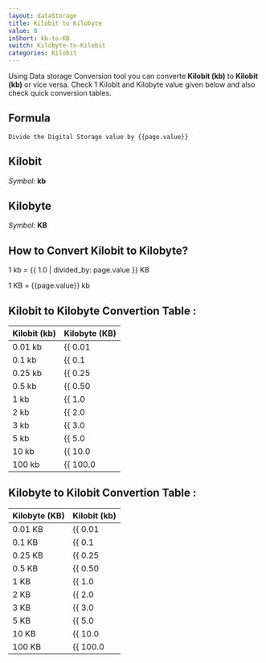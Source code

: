 ```yaml
---
layout: dataStorage
title: Kilobit to Kilobyte
value: 8
inShort: kb-to-KB
switch: Kilobyte-to-Kilobit
categories: Kilobit
---
```


Using Data storage Conversion tool you can converte **Kilobit (kb)** to **Kilobit (kb)** or vice versa. Check 1 Kilobit and Kilobyte value given below and also check quick conversion tables.

## Formula
`Divide the Digital Storage value by {{page.value}}`

## Kilobit
*Symbol:* **kb**

## Kilobyte
*Symbol:* **KB**

## How to Convert Kilobit to Kilobyte?

1 kb = {{ 1.0 | divided_by: page.value }} KB

1 KB = {{page.value}} kb


## Kilobit to Kilobyte Convertion Table :

| Kilobit (kb) | Kilobyte (KB) |
| ---- | ---- |
| 0.01 kb | {{ 0.01 | divided_by: page.value }} KB |
| 0.1 kb | {{ 0.1 | divided_by: page.value }} KB |
| 0.25 kb | {{ 0.25 | divided_by: page.value }} KB |
| 0.5 kb | {{ 0.50 | divided_by: page.value }} KB |
| 1 kb | {{ 1.0 | divided_by: page.value }} KB |
| 2 kb | {{ 2.0 | divided_by: page.value }} KB |
| 3 kb | {{ 3.0 | divided_by: page.value }} KB |
| 5 kb | {{ 5.0 | divided_by: page.value }} KB |
| 10 kb | {{ 10.0 | divided_by: page.value }} KB |
| 100 kb | {{ 100.0 | divided_by: page.value }} KB |

## Kilobyte to Kilobit Convertion Table :

| Kilobyte (KB) | Kilobit (kb) |
| ---- | ---- |
| 0.01 KB | {{ 0.01 | times: page.value }} kb |
| 0.1 KB | {{ 0.1 | times: page.value }} kb |
| 0.25 KB | {{ 0.25 | times: page.value }} kb |
| 0.5 KB | {{ 0.50 | times: page.value }} kb |
| 1 KB | {{ 1.0 | times: page.value }} kb |
| 2 KB | {{ 2.0 | times: page.value }} kb |
| 3 KB | {{ 3.0 | times: page.value }} kb |
| 5 KB | {{ 5.0 | times: page.value }} kb |
| 10 KB | {{ 10.0 | times: page.value }} kb |
| 100 KB | {{ 100.0 | times: page.value }} kb |


<script>
document.getElementById('selectInput')[2].selected = true
document.getElementById('selectOutput')[4].selected = true
</script>
